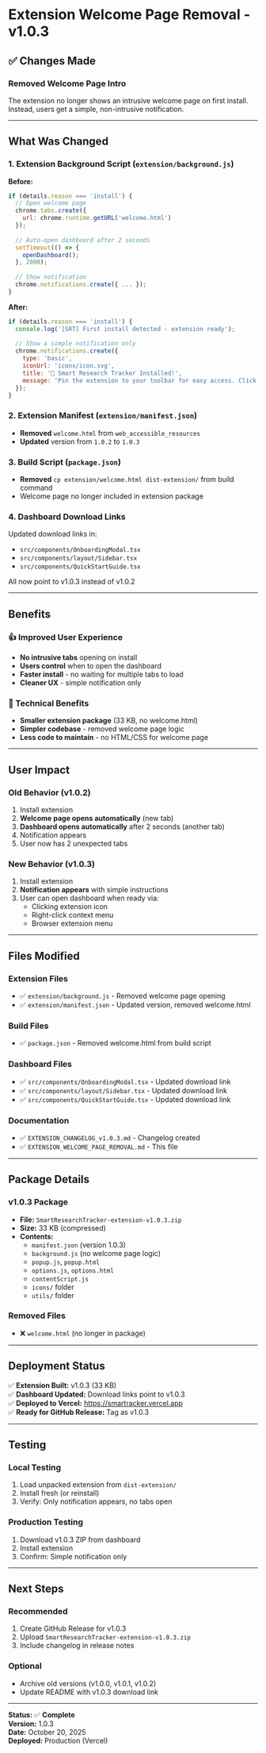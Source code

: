 # Extension Welcome Page Removal - v1.0.3

## ✅ Changes Made

### Removed Welcome Page Intro

The extension no longer shows an intrusive welcome page on first install. Instead, users get a simple, non-intrusive notification.

---

## What Was Changed

### 1. **Extension Background Script** (`extension/background.js`)
**Before:**
```javascript
if (details.reason === 'install') {
  // Open welcome page
  chrome.tabs.create({
    url: chrome.runtime.getURL('welcome.html')
  });
  
  // Auto-open dashboard after 2 seconds
  setTimeout(() => {
    openDashboard();
  }, 2000);
  
  // Show notification
  chrome.notifications.create({ ... });
}
```

**After:**
```javascript
if (details.reason === 'install') {
  console.log('[SRT] First install detected - extension ready');
  
  // Show a simple notification only
  chrome.notifications.create({
    type: 'basic',
    iconUrl: 'icons/icon.svg',
    title: '🎉 Smart Research Tracker Installed!',
    message: 'Pin the extension to your toolbar for easy access. Click to start saving links!'
  });
}
```

### 2. **Extension Manifest** (`extension/manifest.json`)
- **Removed** `welcome.html` from `web_accessible_resources`
- **Updated** version from `1.0.2` to `1.0.3`

### 3. **Build Script** (`package.json`)
- **Removed** `cp extension/welcome.html dist-extension/` from build command
- Welcome page no longer included in extension package

### 4. **Dashboard Download Links**
Updated download links in:
- `src/components/OnboardingModal.tsx`
- `src/components/layout/Sidebar.tsx`
- `src/components/QuickStartGuide.tsx`

All now point to v1.0.3 instead of v1.0.2

---

## Benefits

### 👍 Improved User Experience
- **No intrusive tabs** opening on install
- **Users control** when to open the dashboard
- **Faster install** - no waiting for multiple tabs to load
- **Cleaner UX** - simple notification only

### 🚀 Technical Benefits
- **Smaller extension package** (33 KB, no welcome.html)
- **Simpler codebase** - removed welcome page logic
- **Less code to maintain** - no HTML/CSS for welcome page

---

## User Impact

### Old Behavior (v1.0.2)
1. Install extension
2. **Welcome page opens automatically** (new tab)
3. **Dashboard opens automatically** after 2 seconds (another tab)
4. Notification appears
5. User now has 2 unexpected tabs

### New Behavior (v1.0.3)
1. Install extension
2. **Notification appears** with simple instructions
3. User can open dashboard when ready via:
   - Clicking extension icon
   - Right-click context menu
   - Browser extension menu

---

## Files Modified

### Extension Files
- ✅ `extension/background.js` - Removed welcome page opening
- ✅ `extension/manifest.json` - Updated version, removed welcome.html

### Build Files
- ✅ `package.json` - Removed welcome.html from build script

### Dashboard Files
- ✅ `src/components/OnboardingModal.tsx` - Updated download link
- ✅ `src/components/layout/Sidebar.tsx` - Updated download link
- ✅ `src/components/QuickStartGuide.tsx` - Updated download link

### Documentation
- ✅ `EXTENSION_CHANGELOG_v1.0.3.md` - Changelog created
- ✅ `EXTENSION_WELCOME_PAGE_REMOVAL.md` - This file

---

## Package Details

### v1.0.3 Package
- **File:** `SmartResearchTracker-extension-v1.0.3.zip`
- **Size:** 33 KB (compressed)
- **Contents:**
  - `manifest.json` (version 1.0.3)
  - `background.js` (no welcome page logic)
  - `popup.js`, `popup.html`
  - `options.js`, `options.html`
  - `contentScript.js`
  - `icons/` folder
  - `utils/` folder

### Removed Files
- ❌ `welcome.html` (no longer in package)

---

## Deployment Status

✅ **Extension Built:** v1.0.3 (33 KB)  
✅ **Dashboard Updated:** Download links point to v1.0.3  
✅ **Deployed to Vercel:** https://smartracker.vercel.app  
✅ **Ready for GitHub Release:** Tag as v1.0.3

---

## Testing

### Local Testing
1. Load unpacked extension from `dist-extension/`
2. Install fresh (or reinstall)
3. Verify: Only notification appears, no tabs open

### Production Testing
1. Download v1.0.3 ZIP from dashboard
2. Install extension
3. Confirm: Simple notification only

---

## Next Steps

### Recommended
1. Create GitHub Release for v1.0.3
2. Upload `SmartResearchTracker-extension-v1.0.3.zip`
3. Include changelog in release notes

### Optional
- Archive old versions (v1.0.0, v1.0.1, v1.0.2)
- Update README with v1.0.3 download link

---

**Status:** ✅ **Complete**  
**Version:** 1.0.3  
**Date:** October 20, 2025  
**Deployed:** Production (Vercel)


